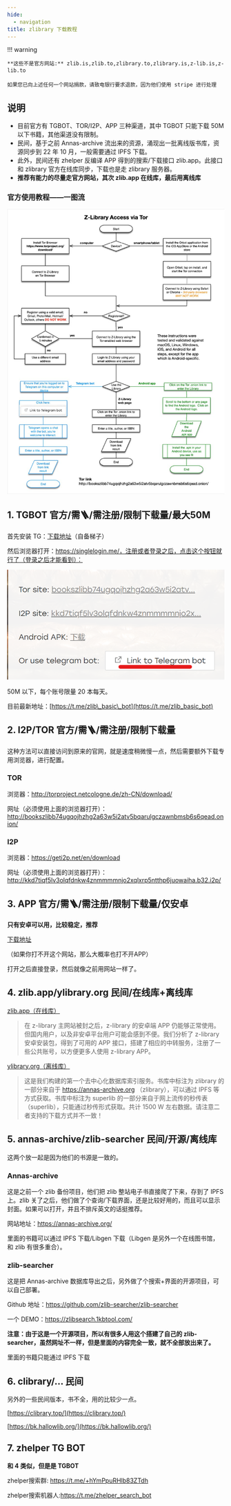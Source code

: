 ```yaml
---
hide:
  - navigation
title: zlibrary 下载教程
---
```




!!! warning

    **这些不是官方网站:** zlib.is,zlib.to,zlibrary.to,zlibrary.is,z-lib.is,z-lib.to

    如果您已向上述任何一个网站捐款，请致电银行要求退款，因为他们使用 stripe 进行处理



## 说明

- 目前官方有 TGBOT、TOR/I2P、APP 三种渠道，其中 TGBOT 只能下载 50M 以下书籍，其他渠道没有限制。
- 民间，基于之前 Annas-archive 流出来的资源，涌现出一批离线版书库，资源同步到 22 年 10 月，一般需要通过 IPFS 下载。
- 此外，民间还有 zhelper 反编译 APP 得到的搜索/下载接口 zlib.app。此接口和 zlibrary 官方在线库同步，下载也是走 zlibrary 服务器。
- **推荐有能力的尽量走官方网站，其次 zlib.app 在线库，最后用离线库**

### 官方使用教程——一图流 

![](./tor.png)

## 1. TGBOT 官方/需🪜/需注册/限制下载量/最大50M

首先安装 TG：[下载地址](https://telegram.org/)（自备梯子）

然后浏览器打开：https://singlelogin.me/，注册或者登录之后，点击这个按钮就行了（登录之后才能看到）：

![](./tgbot.png)

50M 以下，每个账号限量 20 本每天。

目前最新地址：[https://t.me/zlib\_basic\_bot](https://t.me/zlib_basic_bot)

## 2. I2P/TOR 官方/需🪜/需注册/限制下载量 

这种方法可以直接访问到原来的官网，就是速度稍微慢一点，然后需要额外下载专用浏览器，进行配置。

### TOR 

浏览器：http://torproject.netcologne.de/zh-CN/download/

网址（必须使用上面的浏览器打开）：http://bookszlibb74ugqojhzhg2a63w5i2atv5bqarulgczawnbmsb6s6qead.onion/

### I2P 

浏览器：https://geti2p.net/en/download

网址（必须使用上面的浏览器打开）：http://kkd7tiqf5lv3olqfdnkw4znmmmmnjo2xqlxrp5ntthp6juowaiha.b32.i2p/

## 3. APP 官方/需🪜/需注册/限制下载量/仅安卓 

**只有安卓可以用，比较稳定，推荐**

[下载地址](https://gofile.io/d/83fK5J)

（如果你打不开这个网站，那么大概率也打不开APP）

打开之后直接登录，然后就像之前用网站一样了。

## 4. zlib.app/ylibrary.org 民间/在线库+离线库 

[zlib.app（在线库）](https://zlib.app/)

>在 z-library 主网站被封之后，z-library 的安卓端 APP 仍能够正常使用。但国内用户，以及非安卓平台用户可能会感到不便。我们分析了 z-library 安卓安装包，得到了可用的 APP 接口，搭建了相应的中转服务，注册了一些公共账号，以方便更多人使用 z-library APP。

[ylibrary.org（离线库）](https://ylibrary.org/)

>这是我们构建的第一个去中心化数据库索引服务。书库中标注为 zlibrary 的一部分来自于 https://annas-archive.org （zlibrary），可以通过 IPFS 等方式获取。书库中标注为 superlib 的一部分来自于网上流传的秒传表（superlib），只能通过秒传形式获取。共计 1500 W 左右数据。请注意二者支持的下载方式并不一致！

## 5. annas-archive/zlib-searcher 民间/开源/离线库 

这两个放一起是因为他们的书源是一致的。

### Annas-archive

这是之前一个 zlib 备份项目，他们把 zlib 整站电子书直接爬了下来，存到了 IPFS 上。zlib 关了之后，他们做了个查询/下载界面，还是比较好用的，而且可以显示封面。如果可以打开，并且不排斥英文的话挺推荐。

网站地址：https://annas-archive.org/

里面的书籍可以通过 IPFS 下载/Libgen 下载（Libgen 是另外一个在线图书馆，和 zlib 有很多重合）。

### zlib-searcher

这是把 Annas-archive 数据库导出之后，另外做了个搜索+界面的开源项目，可以自己部署。

Github 地址：https://github.com/zlib-searcher/zlib-searcher

一个 DEMO：https://zlibsearch.1kbtool.com/

**注意：由于这是一个开源项目，所以有很多人用这个搭建了自己的 zlib-searcher，虽然网址不一样，但是里面的内容完全一致，就不全部放出来了。**

里面的书籍只能通过 IPFS 下载

## 6. clibrary/… 民间

另外的一些民间版本，书不全，用的比较少一点。

[https://clibrary.top/](https://clibrary.top/)

[https://bk.hallowlib.org/](https://bk.hallowlib.org/)

## 7. zhelper TG BOT

**和 4 类似，但是是 TGBOT**

zhelper搜索群: https://t.me/+hYmPpuRHlb83ZTdh

zhelper搜索机器人:https://t.me/zhelper_search_bot
